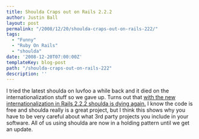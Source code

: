 ```yaml
---
title: Shoulda Craps out on Rails 2.2.2
author: Justin Ball
layout: post
permalink: "/2008/12/20/shoulda-craps-out-on-rails-222/"
tags:
  - "Funny"
  - "Ruby On Rails"
  - "shoulda"
date: '2008-12-20T07:00:00Z'
templateKey: blog-post
path: "/shoulda-craps-out-on-rails-222"
description: ''
---
```


I tried the latest shoulda on luvfoo a while back and it died on the internationalization stuff so we gave up. Turns out that [with the new internationalization in Rails 2.2.2 shoulda is dying again.][1] I know the code is free and shoulda really is a great project, but I think this shows why you have to be very careful about what 3rd party projects you include in your software. All of us using shoulda are now in a holding pattern until we get an update.

 [1]: http://gusg.us/code/ruby/rails-2_2-headaches-1
